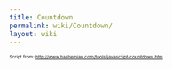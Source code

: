 ```yaml
---
title: Countdown
permalink: wiki/Countdown/
layout: wiki
---
```


<big><big>

<html>
<script language="JavaScript">
TargetDate = “06/01/2011 12:00 AM”; BackColor = “white”; ForeColor =
“\#330066”; CountActive = true; CountStepper = -1; LeadingZero = false;
//DisplayFormat = “%%D%% Days, %%H%% Hours, %%M%% Minutes until Trick
moves to China!”; DisplayFormat = “%%D%% Days until Trick moves to
China!”; FinishMessage = “I'm off to China!”;

</script>
<script language="JavaScript" src="http://scripts.hashemian.com/js/countdown.js">
</script>
</html>
</big></big>

<small><small><small>Script from:
<http://www.hashemian.com/tools/javascript-countdown.htm></small></small></small>
